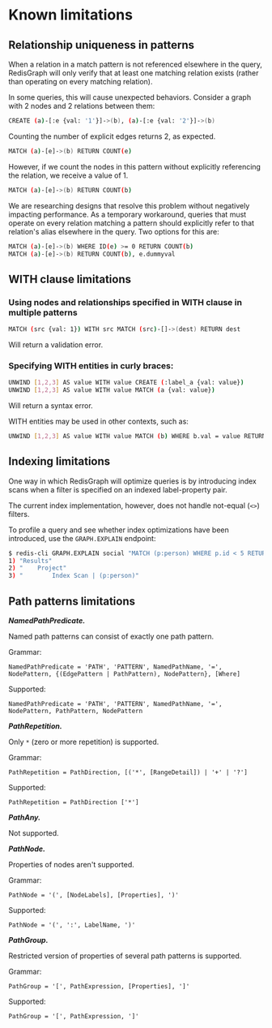 # Known limitations

## Relationship uniqueness in patterns

When a relation in a match pattern is not referenced elsewhere in the query, RedisGraph will only verify that at least one matching relation exists (rather than operating on every matching relation).

In some queries, this will cause unexpected behaviors. Consider a graph with 2 nodes and 2 relations between them:

```sh
CREATE (a)-[:e {val: '1'}]->(b), (a)-[:e {val: '2'}]->(b)
```

Counting the number of explicit edges returns 2, as expected.

```sh
MATCH (a)-[e]->(b) RETURN COUNT(e)
```

However, if we count the nodes in this pattern without explicitly referencing the relation, we receive a value of 1.

```sh
MATCH (a)-[e]->(b) RETURN COUNT(b)
```

We are researching designs that resolve this problem without negatively impacting performance. As a temporary workaround, queries that must operate on every relation matching a pattern should explicitly refer to that relation's alias elsewhere in the query. Two options for this are:

```sh
MATCH (a)-[e]->(b) WHERE ID(e) >= 0 RETURN COUNT(b)
MATCH (a)-[e]->(b) RETURN COUNT(b), e.dummyval
```

## WITH clause limitations

### Using nodes and relationships specified in WITH clause in multiple patterns

```sh
MATCH (src {val: 1}) WITH src MATCH (src)-[]->(dest) RETURN dest
```

Will return a validation error.

### Specifying WITH entities in curly braces:

```sh
UNWIND [1,2,3] AS value WITH value CREATE (:label_a {val: value})
UNWIND [1,2,3] AS value WITH value MATCH (a {val: value})
```

Will return a syntax error.

WITH entities may be used in other contexts, such as:

```sh
UNWIND [1,2,3] AS value WITH value MATCH (b) WHERE b.val = value RETURN b
```

## Indexing limitations

One way in which RedisGraph will optimize queries is by introducing index scans when a filter is specified on an indexed label-property pair.

The current index implementation, however, does not handle not-equal (`<>`) filters.

To profile a query and see whether index optimizations have been introduced, use the `GRAPH.EXPLAIN` endpoint:

```sh
$ redis-cli GRAPH.EXPLAIN social "MATCH (p:person) WHERE p.id < 5 RETURN p"
1) "Results"
2) "    Project"
3) "        Index Scan | (p:person)"
```

## Path patterns limitations 

***NamedPathPredicate.***

Named path patterns can consist of exactly one path pattern.

Grammar:
```
NamedPathPredicate = 'PATH', 'PATTERN', NamedPathName, '=', NodePattern, {(EdgePattern | PathPattern), NodePattern}, [Where]
```

Supported: 
```
NamedPathPredicate = 'PATH', 'PATTERN', NamedPathName, '=', NodePattern, PathPattern, NodePattern
```

***PathRepetition.*** 

Only ```*``` (zero or more repetition) is supported.

Grammar: 
```
PathRepetition = PathDirection, [('*', [RangeDetail]) | '+' | '?']
```
Supported: 
```
PathRepetition = PathDirection ['*']
```

***PathAny.*** 

Not supported.

***PathNode.***

Properties of nodes aren't supported.

Grammar: 
```
PathNode = '(', [NodeLabels], [Properties], ')'
```
Supported: 
```
PathNode = '(', ':', LabelName, ')'
```

***PathGroup.***

Restricted version of properties of several path patterns is supported.

Grammar: 
```
PathGroup = '[', PathExpression, [Properties], ']'
```
Supported: 
```
PathGroup = '[', PathExpression, ']'
```